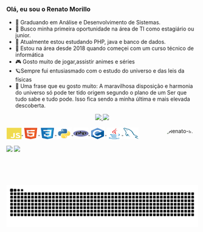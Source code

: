 ### Olá, eu sou o Renato Morillo

<ul>
 <li>📖 Graduando em Análise e Desenvolvimento de Sistemas.</li>
 <li>🔭 Busco minha primeira oportunidade na área de TI como estagiário ou junior.</li>
 <li>🌱 Atualmente estou estudando PHP, java e banco de dados.</li>
 <li>📖 Estou na área desde 2018 quando começei com um curso técnico de informática</li>
 <li> 🎮 Gosto muito de jogar,assistir animes e séries</li>
 <li> 🪐Sempre fui entusiasmado com o estudo do universo e das leis da físicas</>
 <li> 🍎 Uma frase que eu gosto muito: A maravilhosa disposição e harmonia do universo só pode ter tido origem segundo o plano de um Ser que tudo sabe e tudo pode. Isso fica sendo a minha última e mais elevada descoberta.</li>
 </ul>
 <div align="center">
  <a href="https://github.com/renatoxd152">
  <img height="180em" src="https://github-readme-stats.vercel.app/api?username=renatoxd152&show_icons=true&theme=highcontrast&include_all_commits=true&count_private=true"/>
  <img height="180em" src="https://github-readme-stats.vercel.app/api/top-langs/?username=renatoxd152&layout=compact&langs_count=7&theme=highcontrast"/>
</div>

<div style="display: inline_block"><br>
  <img align="center" alt="Renato-Js" height="30" width="40" src="https://raw.githubusercontent.com/devicons/devicon/master/icons/javascript/javascript-plain.svg">
  <img align="center" alt="Renato-HTML" height="30" width="40" src="https://raw.githubusercontent.com/devicons/devicon/master/icons/html5/html5-original.svg">
  <img align="center" alt="Renato-CSS" height="30" width="40" src="https://raw.githubusercontent.com/devicons/devicon/master/icons/css3/css3-original.svg">
  <img align="center" alt="Renato-Python" height="30" width="40" src="https://raw.githubusercontent.com/devicons/devicon/master/icons/python/python-original.svg">
  <img align="center" alt="Renato-php" height="30" width="40" src="https://raw.githubusercontent.com/devicons/devicon/master/icons/php/php-original.svg">
  <img align="center" alt="Renato-c" height="30" width="40" src="https://raw.githubusercontent.com/devicons/devicon/master/icons/c/c-original.svg">
  <img align="center" alt="Renato-java" height="30" width="40" src="https://raw.githubusercontent.com/devicons/devicon/master/icons/java/java-original.svg">
  <img align="center" alt="Renato-mysql" height="30" width="40" src="https://raw.githubusercontent.com/devicons/devicon/master/icons/mysql/mysql-original.svg">
  <img align="right" alt="Renato-img" height="150" style="border-radius:50px;" src="https://i.pinimg.com/564x/b6/1f/42/b61f421d3a9c7d191ebb91dae2b1c3a8.jpg">
</div>
  <br>
<div> 
  <a href = "mailto:renatomorillo@gmail.com"><img src="https://img.shields.io/badge/-Gmail-%23333?style=for-the-badge&logo=gmail&logoColor=white" target="_blank"></a>
  <a href="https://www.linkedin.com/in/renato-morillo-b91a761b4/" target="_blank"><img src="https://img.shields.io/badge/-LinkedIn-%230077B5?style=for-the-badge&logo=linkedin&logoColor=white" target="_blank"></a> 
 
  ![Snake animation](https://github.com/renatoxd152/renatoxd152/blob/output/github-contribution-grid-snake.svg)
</div>
